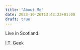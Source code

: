 ```yaml
---
title: "About Me"
date: 2023-10-26T13:43:23+01:00
draft: true
---
```


Live in Scotland.

I.T. Geek

